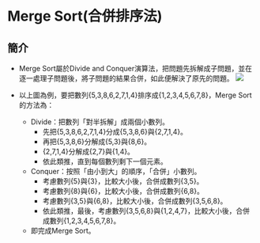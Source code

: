 # Merge Sort(合併排序法)
## 簡介
- Merge Sort屬於Divide and Conquer演算法，把問題先拆解成子問題，並在逐一處理子問題後，將子問題的結果合併，如此便解決了原先的問題。
![](https://github.com/alrightchiu/SecondRound/blob/master/content/Algorithms%20and%20Data%20Structures/Sorting%20series/ComparisonSort_fig/MergeSort/f1.png?raw=true)
- 以上圖為例，要把數列{5,3,8,6,2,7,1,4}排序成{1,2,3,4,5,6,7,8}，Merge Sort的方法為：

  - Divide：把數列「對半拆解」成兩個小數列。
    - 先把{5,3,8,6,2,7,1,4}分成{5,3,8,6}與{2,7,1,4}。
    - 再把{5,3,8,6}分解成{5,3}與{8,6}。
    - {2,7,1,4}分解成{2,7}與{1,4}。
    - 依此類推，直到每個數列剩下一個元素。
  - Conquer：按照「由小到大」的順序，「合併」小數列。
    - 考慮數列{5}與{3}，比較大小後，合併成數列{3,5}。
    - 考慮數列{8}與{6}，比較大小後，合併成數列{6,8}。
    - 考慮數列{3,5}與{6,8}，比較大小後，合併成數列{3,5,6,8}。
    - 依此類推，最後，考慮數列{3,5,6,8}與{1,2,4,7}，比較大小後，合併成數列{1,2,3,4,5,6,7,8}。
  - 即完成Merge Sort。
